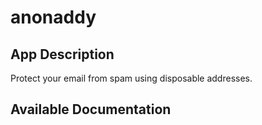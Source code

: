 # anonaddy

## App Description

Protect your email from spam using disposable addresses.

## Available Documentation

